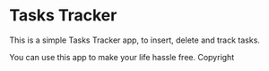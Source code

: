 # Tasks Tracker
This is a simple Tasks Tracker app, to insert, delete and track tasks.

You can use this app to make your life hassle free. 
Copyright
